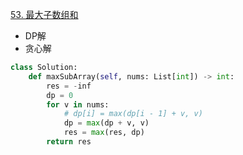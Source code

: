 

[53. 最大子数组和](https://leetcode.cn/problems/maximum-subarray/description)

- DP解
- 贪心解

```python []
class Solution:
    def maxSubArray(self, nums: List[int]) -> int:
        res = -inf
        dp = 0
        for v in nums:
            # dp[i] = max(dp[i - 1] + v, v)
            dp = max(dp + v, v)
            res = max(res, dp)
        return res
```

